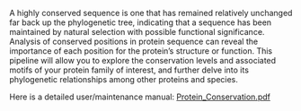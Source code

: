 A highly conserved sequence is one that has remained relatively unchanged far back up the phylogenetic tree, indicating that a sequence has been maintained by natural selection with possible functional significance. Analysis of conserved positions in protein sequence can reveal the importance of each position for the protein’s structure or function. This pipeline will allow you to explore the conservation levels and associated motifs of your protein family of interest, and further delve into its phylogenetic relationships among other proteins and species.

Here is a detailed user/maintenance manual: [Protein_Conservation.pdf](https://github.com/user-attachments/files/18438888/Protein_Conservation.pdf)
